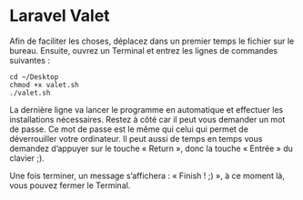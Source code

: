 # Laravel Valet

Afin de faciliter les choses, déplacez dans un premier temps le fichier sur le bureau.
Ensuite, ouvrez un Terminal et entrez les lignes de commandes suivantes :

```
cd ~/Desktop
chmod +x valet.sh
./valet.sh
```

La dernière ligne va lancer le programme en automatique et effectuer les installations nécessaires.
Restez à côté car il peut vous demander un mot de passe. Ce mot de passe est le même qui celui qui permet de déverrouiller votre ordinateur.
Il peut aussi de temps en temps vous demandez d’appuyer sur le touche « Return », donc la touche « Entrée » du clavier ;).

Une fois terminer, un message s’affichera : « Finish ! ;) », à ce moment là, vous pouvez fermer le Terminal.
